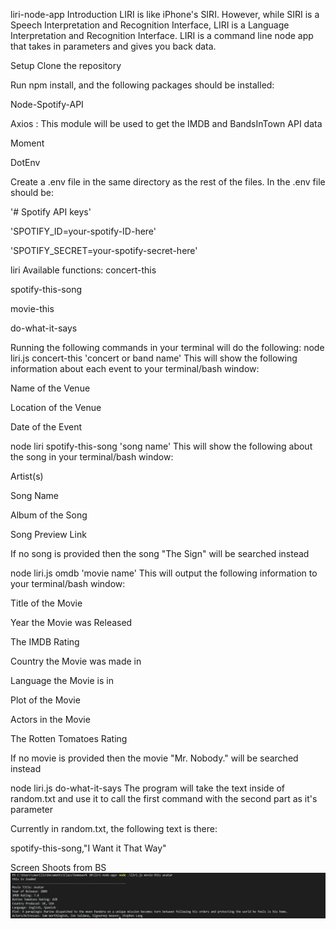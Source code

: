 liri-node-app
Introduction
LIRI is like iPhone's SIRI. However, while SIRI is a Speech Interpretation and Recognition Interface, LIRI is a Language Interpretation and Recognition Interface. LIRI is a command line node app that takes in parameters and gives you back data.

Setup
Clone the repository

Run npm install, and the following packages should be installed:

Node-Spotify-API

Axios : This module will be used to get the IMDB and BandsInTown API data

Moment

DotEnv

Create a .env file in the same directory as the rest of the files. In the .env file should be:

'# Spotify API keys'

'SPOTIFY_ID=your-spotify-ID-here'

'SPOTIFY_SECRET=your-spotify-secret-here'

liri Available functions:
concert-this

spotify-this-song

movie-this

do-what-it-says

Running the following commands in your terminal will do the following:
node liri.js concert-this 'concert or band name'
This will show the following information about each event to your terminal/bash window:

Name of the Venue

Location of the Venue

Date of the Event

node liri spotify-this-song 'song name'
This will show the following about the song in your terminal/bash window:

Artist(s)

Song Name

Album of the Song

Song Preview Link

If no song is provided then the song "The Sign" will be searched instead

node liri.js omdb 'movie name'
This will output the following information to your terminal/bash window:

Title of the Movie

Year the Movie was Released

The IMDB Rating

Country the Movie was made in

Language the Movie is in

Plot of the Movie

Actors in the Movie

The Rotten Tomatoes Rating

If no movie is provided then the movie "Mr. Nobody." will be searched instead

node liri.js do-what-it-says
The program will take the text inside of random.txt and use it to call the first command with the second part as it's parameter

Currently in random.txt, the following text is there:

spotify-this-song,"I Want it That Way"

Screen Shoots from BS
![screenshot](https://github.com/carlitosgithub/liri-node-app/blob/master/liri_movie.JPG)
